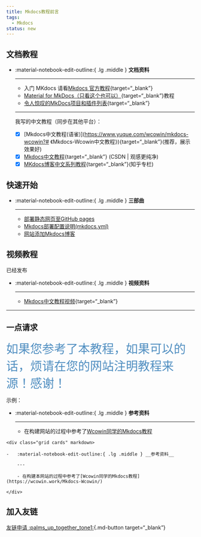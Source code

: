 ```yaml
---
title: Mkdocs教程前言
tags:
  - Mkdocs
status: new
---
```


## 文档教程

<div class="grid cards" markdown>

-   :material-notebook-edit-outline:{ .lg .middle } __文档资料__

    ---
    - 入门 MKdocs 请看[Mkdocs 官方教程](https://www.mkdocs.org/user-guide/writing-your-docs/){target=“_blank”}
    - [Material for MkDocs（只看这个也可以）](https://squidfunk.github.io/mkdocs-material/){target=“_blank”}教程  
    - [令人惊叹的MkDocs项目和插件列表](https://github.com/mkdocs/catalog#-theming){target=“_blank”}
    --- 
    我写的中文教程（同步在其他平台）：  

    - [x] [Mkdocs中文教程(语雀)](https://www.yuque.com/wcowin/mkdocs-wcowin?# 《Mkdocs-Wcowin中文教程》){target=“_blank”}(推荐，展示效果好)  
    - [x] [Mkdocs中文教程](https://blog.csdn.net/m0_63203517/category_12472184.html?spm=1001.2014.3001.5482){target=“_blank”} (CSDN | 观感更纯净)    
    - [x] [MKdocs博客中文系列教程](https://www.zhihu.com/column/c_1754218140098387968){target=“_blank”}(知乎专栏)   

</div>



<!-- 入门 MKdocs 请看官方教程:   
[Mkdocs 官方教程](https://www.mkdocs.org/user-guide/writing-your-docs/){target=“_blank”}

Mkdocs Materials 教程:   
[Mkdocs Materials](https://squidfunk.github.io/mkdocs-material/){target=“_blank”}

我写的中文教程（同步在其他平台）：    
[Mkdocs中文教程](https://blog.csdn.net/m0_63203517/category_12472184.html?spm=1001.2014.3001.5482){target=“_blank”} (CSDN | 观感更纯净)    
[MKdocs博客中文系列教程](https://www.zhihu.com/column/c_1754218140098387968){target=“_blank”}(知乎专栏)   -->

## 快速开始

<div class="grid cards" markdown>

-   :material-notebook-edit-outline:{ .lg .middle } __三部曲__

    ---
    - [部署静态网页至GitHub pages](mkdocs1.md)
    - [Mkdocs部署配置说明(mkdocs.yml)](mkdocs2.md)
    - [网站添加Mkdocs博客](mkdocsblog.md)

</div>

## 视频教程


已经发布  


<div class="grid cards" markdown>

-   :material-notebook-edit-outline:{ .lg .middle } __视频资料__

    ---

    - [Mkdocs中文教程视频](https://space.bilibili.com/1407028951/lists/4566631?type=series){target=“_blank”}

</div>



<!-- <style>
/* 隐藏导航栏和目录 */
.md-sidebar--primary, .md-nav--secondary {
    display: none;
}

/* 调整中间内容的宽度 */
.md-main {
    width: 130%;
    margin: 0 auto;
    padding: 0 20px; 
}
</style> -->
---

## 一点请求

<font  color= #518FC1 size=6 class="ml3">如果您参考了本教程，如果可以的话，烦请在您的网站注明教程来源！感谢！</font>
<script src="https://cdnjs.cloudflare.com/ajax/libs/animejs/2.0.2/anime.min.js"></script>

示例：
<div class="grid cards" markdown>

-   :material-notebook-edit-outline:{ .lg .middle } __参考资料__

    ---

    - 在构建网站的过程中参考了[Wcowin同学的Mkdocs教程](https://wcowin.work/Mkdocs-Wcowin/)

</div>

```
<div class="grid cards" markdown>

-   :material-notebook-edit-outline:{ .lg .middle } __参考资料__

    ---

    - 在构建本网站的过程中参考了[Wcowin同学的Mkdocs教程](https://wcowin.work/Mkdocs-Wcowin/)

</div>
```

## 加入友链

[友链申请 :palms_up_together_tone1:](https://wcowin.work/link/){.md-button target=“_blank”}
